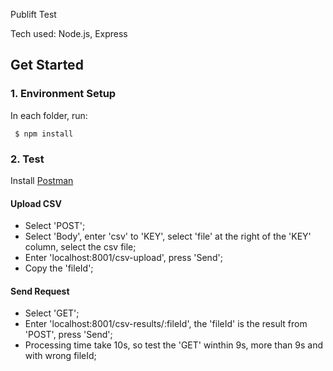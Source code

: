 Publift Test

Tech used: Node.js, Express

## Get Started

### 1. Environment Setup

In each folder, run:
``` 
 $ npm install
 ```

### 2. Test

Install [Postman](https://www.postman.com/downloads/)

#### Upload CSV

- Select 'POST';
- Select 'Body', enter 'csv' to 'KEY', select 'file' at the right of the 'KEY' column, select the csv file;
- Enter 'localhost:8001/csv-upload', press 'Send';
- Copy the 'fileId';

#### Send Request

- Select 'GET';
- Enter 'localhost:8001/csv-results/:fileId', the 'fileId' is the result from 'POST', press 'Send';
- Processing time take 10s, so test the 'GET' winthin 9s, more than 9s and with wrong fileId;